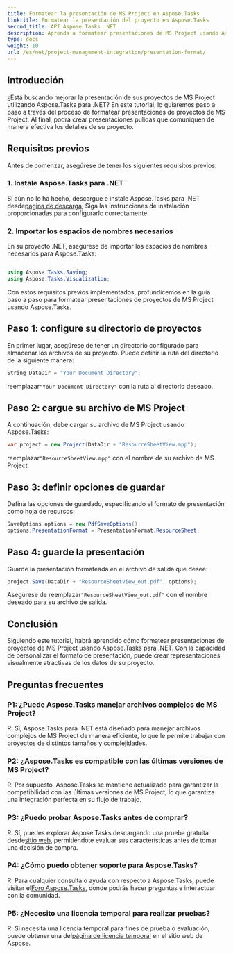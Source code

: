 ```yaml
---
title: Formatear la presentación de MS Project en Aspose.Tasks
linktitle: Formatear la presentación del proyecto en Aspose.Tasks
second_title: API Aspose.Tasks .NET
description: Aprenda a formatear presentaciones de MS Project usando Aspose.Tasks para .NET. Mejore la visualización y comunicación de los detalles del proyecto sin esfuerzo.
type: docs
weight: 10
url: /es/net/project-management-integration/presentation-format/
---
```

## Introducción

¿Está buscando mejorar la presentación de sus proyectos de MS Project utilizando Aspose.Tasks para .NET? En este tutorial, lo guiaremos paso a paso a través del proceso de formatear presentaciones de proyectos de MS Project. Al final, podrá crear presentaciones pulidas que comuniquen de manera efectiva los detalles de su proyecto.

## Requisitos previos

Antes de comenzar, asegúrese de tener los siguientes requisitos previos:

### 1. Instale Aspose.Tasks para .NET

 Si aún no lo ha hecho, descargue e instale Aspose.Tasks para .NET desde[pagina de descarga](https://releases.aspose.com/tasks/net/), Siga las instrucciones de instalación proporcionadas para configurarlo correctamente.

### 2. Importar los espacios de nombres necesarios

En su proyecto .NET, asegúrese de importar los espacios de nombres necesarios para Aspose.Tasks:

```csharp

using Aspose.Tasks.Saving;
using Aspose.Tasks.Visualization;
```

Con estos requisitos previos implementados, profundicemos en la guía paso a paso para formatear presentaciones de proyectos de MS Project usando Aspose.Tasks.

## Paso 1: configure su directorio de proyectos

En primer lugar, asegúrese de tener un directorio configurado para almacenar los archivos de su proyecto. Puede definir la ruta del directorio de la siguiente manera:

```csharp
String DataDir = "Your Document Directory";
```

 reemplazar`"Your Document Directory"` con la ruta al directorio deseado.

## Paso 2: cargue su archivo de MS Project

A continuación, debe cargar su archivo de MS Project usando Aspose.Tasks:

```csharp
var project = new Project(DataDir + "ResourceSheetView.mpp");
```

 reemplazar`"ResourceSheetView.mpp"` con el nombre de su archivo de MS Project.

## Paso 3: definir opciones de guardar

Defina las opciones de guardado, especificando el formato de presentación como hoja de recursos:

```csharp
SaveOptions options = new PdfSaveOptions();
options.PresentationFormat = PresentationFormat.ResourceSheet;
```

## Paso 4: guarde la presentación

Guarde la presentación formateada en el archivo de salida que desee:

```csharp
project.Save(DataDir + "ResourceSheetView_out.pdf", options);
```

 Asegúrese de reemplazar`"ResourceSheetView_out.pdf"` con el nombre deseado para su archivo de salida.

## Conclusión

Siguiendo este tutorial, habrá aprendido cómo formatear presentaciones de proyectos de MS Project usando Aspose.Tasks para .NET. Con la capacidad de personalizar el formato de presentación, puede crear representaciones visualmente atractivas de los datos de su proyecto.

## Preguntas frecuentes

### P1: ¿Puede Aspose.Tasks manejar archivos complejos de MS Project?
R: Sí, Aspose.Tasks para .NET está diseñado para manejar archivos complejos de MS Project de manera eficiente, lo que le permite trabajar con proyectos de distintos tamaños y complejidades.

### P2: ¿Aspose.Tasks es compatible con las últimas versiones de MS Project?
R: Por supuesto, Aspose.Tasks se mantiene actualizado para garantizar la compatibilidad con las últimas versiones de MS Project, lo que garantiza una integración perfecta en su flujo de trabajo.

### P3: ¿Puedo probar Aspose.Tasks antes de comprar?
 R: Sí, puedes explorar Aspose.Tasks descargando una prueba gratuita desde[sitio web](https://releases.aspose.com/), permitiéndote evaluar sus características antes de tomar una decisión de compra.

### P4: ¿Cómo puedo obtener soporte para Aspose.Tasks?
 R: Para cualquier consulta o ayuda con respecto a Aspose.Tasks, puede visitar el[Foro Aspose.Tasks](https://forum.aspose.com/c/tasks/15), donde podrás hacer preguntas e interactuar con la comunidad.

### P5: ¿Necesito una licencia temporal para realizar pruebas?
 R: Si necesita una licencia temporal para fines de prueba o evaluación, puede obtener una del[página de licencia temporal](https://purchase.aspose.com/temporary-license/) en el sitio web de Aspose.